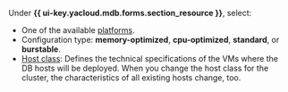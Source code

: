 
Under **{{ ui-key.yacloud.mdb.forms.section_resource }}**, select:

 * One of the available [platforms](../../../compute/concepts/vm-platforms.md).
 * Configuration type: **memory-optimized**, **cpu-optimized**, **standard**, or **burstable**.
 * [Host class](../../../managed-mongodb/concepts/instance-types.md): Defines the technical specifications of the VMs where the DB hosts will be deployed. When you change the host class for the cluster, the characteristics of all existing hosts change, too.
